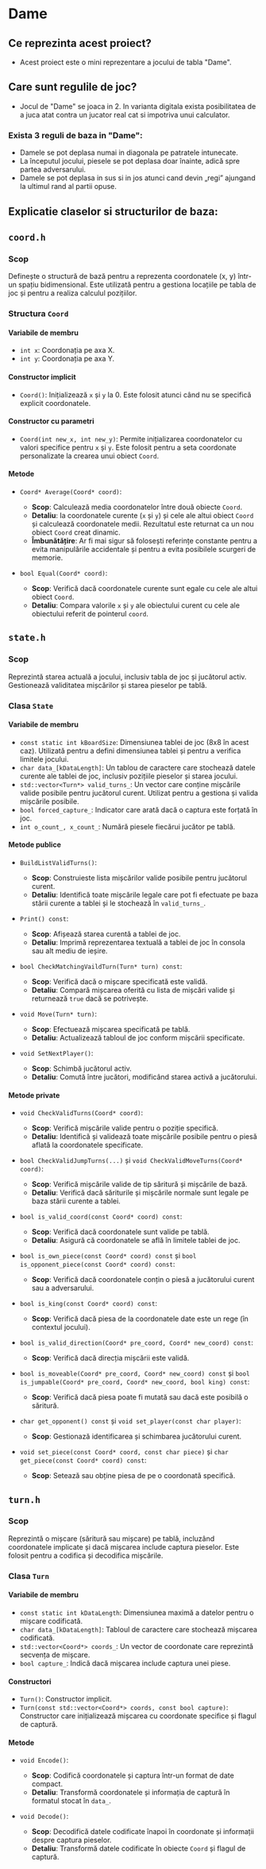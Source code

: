 # Dame
## Ce reprezinta acest proiect?
- Acest proiect este o mini reprezentare a jocului de tabla "Dame".
## Care sunt regulile de joc?
- Jocul de "Dame" se joaca in 2. In varianta digitala exista posibilitatea de a juca atat contra un jucator real cat si impotriva unui calculator.
### Exista 3 reguli de baza in "Dame":
- Damele se pot deplasa numai in diagonala pe patratele intunecate.
- La începutul jocului, piesele se pot deplasa doar înainte, adică spre partea adversarului.
- Damele se pot deplasa in sus si in jos atunci cand devin „regi” ajungand la ultimul rand al partii opuse.
## Explicatie claselor si structurilor de baza:

## `coord.h`

### Scop
Definește o structură de bază pentru a reprezenta coordonatele (x, y) într-un spațiu bidimensional. Este utilizată pentru a gestiona locațiile pe tabla de joc și pentru a realiza calculul pozițiilor.

### Structura `Coord`

#### Variabile de membru
- `int x`: Coordonația pe axa X.
- `int y`: Coordonația pe axa Y.

#### Constructor implicit
- `Coord()`: Inițializează `x` și `y` la 0. Este folosit atunci când nu se specifică explicit coordonatele.

#### Constructor cu parametri
- `Coord(int new_x, int new_y)`: Permite inițializarea coordonatelor cu valori specifice pentru `x` și `y`. Este folosit pentru a seta coordonate personalizate la crearea unui obiect `Coord`.

#### Metode

- `Coord* Average(Coord* coord)`: 
  - **Scop**: Calculează media coordonatelor între două obiecte `Coord`.
  - **Detaliu**: Ia coordonatele curente (`x` și `y`) și cele ale altui obiect `Coord` și calculează coordonatele medii. Rezultatul este returnat ca un nou obiect `Coord` creat dinamic.
  - **Îmbunătățire**: Ar fi mai sigur să folosești referințe constante pentru a evita manipulările accidentale și pentru a evita posibilele scurgeri de memorie.

- `bool Equal(Coord* coord)`:
  - **Scop**: Verifică dacă coordonatele curente sunt egale cu cele ale altui obiect `Coord`.
  - **Detaliu**: Compara valorile `x` și `y` ale obiectului curent cu cele ale obiectului referit de pointerul `coord`.

## `state.h`

### Scop
Reprezintă starea actuală a jocului, inclusiv tabla de joc și jucătorul activ. Gestionează validitatea mișcărilor și starea pieselor pe tablă.

### Clasa `State`

#### Variabile de membru
- `const static int kBoardSize`: Dimensiunea tablei de joc (8x8 în acest caz). Utilizată pentru a defini dimensiunea tablei și pentru a verifica limitele jocului.
- `char data_[kDataLength]`: Un tablou de caractere care stochează datele curente ale tablei de joc, inclusiv pozițiile pieselor și starea jocului.
- `std::vector<Turn*> valid_turns_`: Un vector care conține mișcările valide posibile pentru jucătorul curent. Utilizat pentru a gestiona și valida mișcările posibile.
- `bool forced_capture_`: Indicator care arată dacă o captura este forțată în joc.
- `int o_count_, x_count_`: Numără piesele fiecărui jucător pe tablă.

#### Metode publice

- `BuildListValidTurns()`:
  - **Scop**: Construieste lista mișcărilor valide posibile pentru jucătorul curent.
  - **Detaliu**: Identifică toate mișcările legale care pot fi efectuate pe baza stării curente a tablei și le stochează în `valid_turns_`.

- `Print() const`:
  - **Scop**: Afișează starea curentă a tablei de joc.
  - **Detaliu**: Imprimă reprezentarea textuală a tablei de joc în consola sau alt mediu de ieșire.

- `bool CheckMatchingVaildTurn(Turn* turn) const`:
  - **Scop**: Verifică dacă o mișcare specificată este validă.
  - **Detaliu**: Compară mișcarea oferită cu lista de mișcări valide și returnează `true` dacă se potrivește.

- `void Move(Turn* turn)`:
  - **Scop**: Efectuează mișcarea specificată pe tablă.
  - **Detaliu**: Actualizează tabloul de joc conform mișcării specificate.

- `void SetNextPlayer()`:
  - **Scop**: Schimbă jucătorul activ.
  - **Detaliu**: Comută între jucători, modificând starea activă a jucătorului.

#### Metode private

- `void CheckValidTurns(Coord* coord)`:
  - **Scop**: Verifică mișcările valide pentru o poziție specifică.
  - **Detaliu**: Identifică și validează toate mișcările posibile pentru o piesă aflată la coordonatele specificate.

- `bool CheckValidJumpTurns(...)` și `void CheckValidMoveTurns(Coord* coord)`:
  - **Scop**: Verifică mișcările valide de tip săritură și mișcările de bază.
  - **Detaliu**: Verifică dacă săriturile și mișcările normale sunt legale pe baza stării curente a tablei.

- `bool is_valid_coord(const Coord* coord) const`:
  - **Scop**: Verifică dacă coordonatele sunt valide pe tablă.
  - **Detaliu**: Asigură că coordonatele se află în limitele tablei de joc.

- `bool is_own_piece(const Coord* coord) const` și `bool is_opponent_piece(const Coord* coord) const`:
  - **Scop**: Verifică dacă coordonatele conțin o piesă a jucătorului curent sau a adversarului.

- `bool is_king(const Coord* coord) const`:
  - **Scop**: Verifică dacă piesa de la coordonatele date este un rege (în contextul jocului).

- `bool is_valid_direction(Coord* pre_coord, Coord* new_coord) const`:
  - **Scop**: Verifică dacă direcția mișcării este validă.

- `bool is_moveable(Coord* pre_coord, Coord* new_coord) const` și `bool is_jumpable(Coord* pre_coord, Coord* new_coord, bool king) const`:
  - **Scop**: Verifică dacă piesa poate fi mutată sau dacă este posibilă o săritură.

- `char get_opponent() const` și `void set_player(const char player)`:
  - **Scop**: Gestionază identificarea și schimbarea jucătorului curent.

- `void set_piece(const Coord* coord, const char piece)` și `char get_piece(const Coord* coord) const`:
  - **Scop**: Setează sau obține piesa de pe o coordonată specifică.

## `turn.h`

### Scop
Reprezintă o mișcare (săritură sau mișcare) pe tablă, incluzând coordonatele implicate și dacă mișcarea include captura pieselor. Este folosit pentru a codifica și decodifica mișcările.

### Clasa `Turn`

#### Variabile de membru
- `const static int kDataLength`: Dimensiunea maximă a datelor pentru o mișcare codificată.
- `char data_[kDataLength]`: Tabloul de caractere care stochează mișcarea codificată.
- `std::vector<Coord*> coords_`: Un vector de coordonate care reprezintă secvența de mișcare.
- `bool capture_`: Indică dacă mișcarea include captura unei piese.

#### Constructori

- `Turn()`: Constructor implicit.
- `Turn(const std::vector<Coord*> coords, const bool capture)`: Constructor care inițializează mișcarea cu coordonate specifice și flagul de captură.

#### Metode

- `void Encode()`:
  - **Scop**: Codifică coordonatele și captura într-un format de date compact.
  - **Detaliu**: Transformă coordonatele și informația de captură în formatul stocat în `data_`.

- `void Decode()`:
  - **Scop**: Decodifică datele codificate înapoi în coordonate și informații despre captura pieselor.
  - **Detaliu**: Transformă datele codificate în obiecte `Coord` și flagul de captură.
